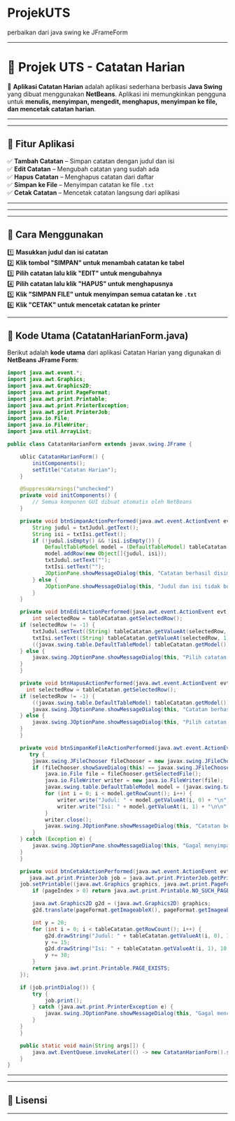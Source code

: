 # ProjekUTS
 perbaikan dari java swing ke JFrameForm


---

# **📌 Projek UTS - Catatan Harian**  
📝 **Aplikasi Catatan Harian** adalah aplikasi sederhana berbasis **Java Swing** yang dibuat menggunakan **NetBeans**. Aplikasi ini memungkinkan pengguna untuk **menulis, menyimpan, mengedit, menghapus, menyimpan ke file, dan mencetak catatan harian**.  

---



---

## **🚀 Fitur Aplikasi**  
✅ **Tambah Catatan** – Simpan catatan dengan judul dan isi  
✅ **Edit Catatan** – Mengubah catatan yang sudah ada  
✅ **Hapus Catatan** – Menghapus catatan dari daftar  
✅ **Simpan ke File** – Menyimpan catatan ke file `.txt`  
✅ **Cetak Catatan** – Mencetak catatan langsung dari aplikasi  

---



---


---

## **📜 Cara Menggunakan**  
1️⃣ **Masukkan judul dan isi catatan**  
2️⃣ **Klik tombol "SIMPAN" untuk menambah catatan ke tabel**  
3️⃣ **Pilih catatan lalu klik "EDIT" untuk mengubahnya**  
4️⃣ **Pilih catatan lalu klik "HAPUS" untuk menghapusnya**  
5️⃣ **Klik "SIMPAN FILE" untuk menyimpan semua catatan ke `.txt`**  
6️⃣ **Klik "CETAK" untuk mencetak catatan ke printer**  

---

## **📌 Kode Utama (CatatanHarianForm.java)**
Berikut adalah **kode utama** dari aplikasi Catatan Harian yang digunakan di **NetBeans JFrame Form**:  

```java
import java.awt.event.*;
import java.awt.Graphics;
import java.awt.Graphics2D;
import java.awt.print.PageFormat;
import java.awt.print.Printable;
import java.awt.print.PrinterException;
import java.awt.print.PrinterJob;
import java.io.File;
import java.io.FileWriter;
import java.util.ArrayList;

public class CatatanHarianForm extends javax.swing.JFrame {

    ublic CatatanHarianForm() {
        initComponents();
        setTitle("Catatan Harian");
    }

    @SuppressWarnings("unchecked")
    private void initComponents() {
        // Semua komponen GUI dibuat otomatis oleh NetBeans
    }

    private void btnSimpanActionPerformed(java.awt.event.ActionEvent evt) {                                          
        String judul = txtJudul.getText();
        String isi = txtIsi.getText();
        if (!judul.isEmpty() && !isi.isEmpty()) {
            DefaultTableModel model = (DefaultTableModel) tableCatatan.getModel();
            model.addRow(new Object[]{judul, isi});
            txtJudul.setText("");
            txtIsi.setText("");
            JOptionPane.showMessageDialog(this, "Catatan berhasil disimpan!");
        } else {
            JOptionPane.showMessageDialog(this, "Judul dan isi tidak boleh kosong!", "Peringatan", JOptionPane.WARNING_MESSAGE);
        }
    }

    private void btnEditActionPerformed(java.awt.event.ActionEvent evt) {                                         
        int selectedRow = tableCatatan.getSelectedRow();
    if (selectedRow != -1) {
        txtJudul.setText((String) tableCatatan.getValueAt(selectedRow, 0));
        txtIsi.setText((String) tableCatatan.getValueAt(selectedRow, 1));
        ((javax.swing.table.DefaultTableModel) tableCatatan.getModel()).removeRow(selectedRow);
    } else {
        javax.swing.JOptionPane.showMessageDialog(this, "Pilih catatan untuk diedit!", "Peringatan", javax.swing.JOptionPane.WARNING_MESSAGE);
    }
    }

    private void btnHapusActionPerformed(java.awt.event.ActionEvent evt) {                                         
      int selectedRow = tableCatatan.getSelectedRow();
    if (selectedRow != -1) {
        ((javax.swing.table.DefaultTableModel) tableCatatan.getModel()).removeRow(selectedRow);
        javax.swing.JOptionPane.showMessageDialog(this, "Catatan berhasil dihapus!");
    } else {
        javax.swing.JOptionPane.showMessageDialog(this, "Pilih catatan untuk dihapus!", "Peringatan", javax.swing.JOptionPane.WARNING_MESSAGE);
    }
    }

    private void btnSimpanKeFileActionPerformed(java.awt.event.ActionEvent evt) {                                                  
       try {
        javax.swing.JFileChooser fileChooser = new javax.swing.JFileChooser();
        if (fileChooser.showSaveDialog(this) == javax.swing.JFileChooser.APPROVE_OPTION) {
            java.io.File file = fileChooser.getSelectedFile();
            java.io.FileWriter writer = new java.io.FileWriter(file);
            javax.swing.table.DefaultTableModel model = (javax.swing.table.DefaultTableModel) tableCatatan.getModel();
            for (int i = 0; i < model.getRowCount(); i++) {
                writer.write("Judul: " + model.getValueAt(i, 0) + "\n");
                writer.write("Isi: " + model.getValueAt(i, 1) + "\n\n");
            }
            writer.close();
            javax.swing.JOptionPane.showMessageDialog(this, "Catatan berhasil disimpan ke file!");
        }
    } catch (Exception e) {
        javax.swing.JOptionPane.showMessageDialog(this, "Gagal menyimpan: " + e.getMessage(), "Error", javax.swing.JOptionPane.ERROR_MESSAGE);
    }
    }

    private void btnCetakActionPerformed(java.awt.event.ActionEvent evt) {                                          
       java.awt.print.PrinterJob job = java.awt.print.PrinterJob.getPrinterJob();
    job.setPrintable((java.awt.Graphics graphics, java.awt.print.PageFormat pageFormat, int pageIndex) -> {
        if (pageIndex > 0) return java.awt.print.Printable.NO_SUCH_PAGE;

        java.awt.Graphics2D g2d = (java.awt.Graphics2D) graphics;
        g2d.translate(pageFormat.getImageableX(), pageFormat.getImageableY());

        int y = 20;
        for (int i = 0; i < tableCatatan.getRowCount(); i++) {
            g2d.drawString("Judul: " + tableCatatan.getValueAt(i, 0), 10, y);
            y += 15;
            g2d.drawString("Isi: " + tableCatatan.getValueAt(i, 1), 10, y);
            y += 30;
        }
        return java.awt.print.Printable.PAGE_EXISTS;
    });

    if (job.printDialog()) {
        try {
            job.print();
        } catch (java.awt.print.PrinterException e) {
            javax.swing.JOptionPane.showMessageDialog(this, "Gagal mencetak: " + e.getMessage(), "Error", javax.swing.JOptionPane.ERROR_MESSAGE);
        }
    }
    }

    public static void main(String args[]) {
        java.awt.EventQueue.invokeLater(() -> new CatatanHarianForm().setVisible(true));
    }
}
```

---



---

## **📄 Lisensi**  

---

